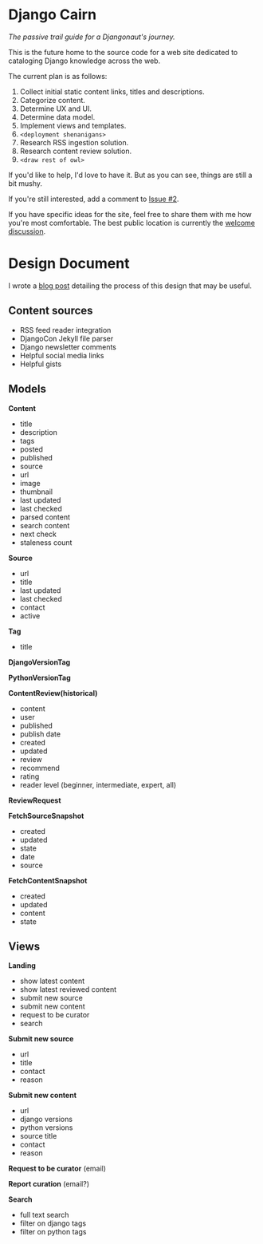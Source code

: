 # Django Cairn
*The passive trail guide for a Djangonaut's journey.*

This is the future home to the source code for a web site dedicated to
cataloging Django knowledge across the web.

The current plan is as follows:

1. Collect initial static content links, titles and descriptions.
2. Categorize content.
3. Determine UX and UI.
4. Determine data model.
6. Implement views and templates.
7. `<deployment shenanigans>`
8. Research RSS ingestion solution. 
9. Research content review solution.
10. `<draw rest of owl>`

If you'd like to help, I'd love to have it. But as you can see, things are
still a bit mushy.

If you're still interested, add a comment to 
[Issue #2](https://github.com/tim-schilling/django-cairn/issues/2).

If you have specific ideas for the site, feel free to share them with me
how you're most comfortable. The best public location is currently the 
[welcome discussion](https://github.com/tim-schilling/django-cairn/discussions/1).


# Design Document

I wrote a [blog post](https://www.better-simple.com/django/cairn/2023/02/28/plotting-the-trail-for-django-cairn/)
detailing the process of this design that may be useful.

## Content sources

- RSS feed reader integration
- DjangoCon Jekyll file parser
- Django newsletter comments
- Helpful social media links
- Helpful gists

## Models

**Content**
- title
- description
- tags
- posted
- published
- source
- url
- image
- thumbnail
- last updated
- last checked
- parsed content
- search content
- next check
- staleness count

**Source**
- url
- title
- last updated
- last checked
- contact
- active

**Tag**
- title

**DjangoVersionTag**

**PythonVersionTag**

**ContentReview(historical)**
- content
- user
- published
- publish date
- created
- updated
- review
- recommend
- rating
- reader level (beginner, intermediate, expert, all)

**ReviewRequest**

**FetchSourceSnapshot**
- created
- updated
- state
- date
- source

**FetchContentSnapshot**
- created
- updated
- content
- state

## Views

**Landing**
- show latest content
- show latest reviewed content
- submit new source
- submit new content
- request to be curator
- search

**Submit new source**
- url
- title
- contact
- reason

**Submit new content**
- url
- django versions
- python versions
- source title
- contact
- reason

**Request to be curator** (email)

**Report curation** (email?)

**Search**
- full text search
- filter on django tags
- filter on python tags
